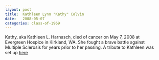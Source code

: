 ```yaml
---
layout: post
title:  Kathleen Lynn "Kathy" Colvin
date:   2008-05-07
categories: class-of-1969
---
```

Kathy, aka Kathleen L. Harnasch, died of cancer on May 7, 2008 at Evergreen Hospice in Kirkland, WA. She fought a brave battle against Multiple Sclerosis for years prior to her passing. A tribute to Kathleen was set up [here](http://tinyurl.com/q2txdu6)
